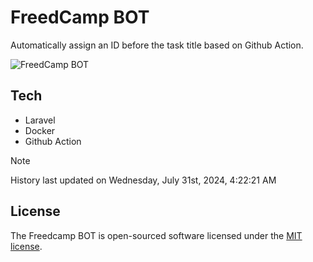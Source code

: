 # FreedCamp BOT

Automatically assign an ID before the task title based on Github Action.

![FreedCamp BOT](https://repository-images.githubusercontent.com/737932867/7d34798b-2680-471c-b089-a78a718d3d6a)

## Tech

- Laravel
- Docker
- Github Action

> [!NOTE]  
> History last updated on Wednesday, July 31st, 2024, 4:22:21 AM

## License

The Freedcamp BOT is open-sourced software licensed under the [MIT license](https://opensource.org/licenses/MIT).
